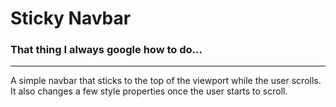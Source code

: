 # Sticky Navbar

### That thing I always google how to do...
---
A simple navbar that sticks to the top of the viewport while the user scrolls. It also changes a few style properties once the user starts to scroll.
